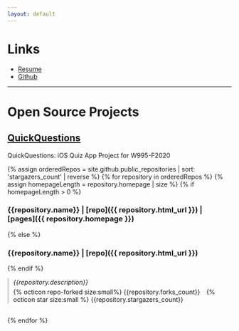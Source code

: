 ```yaml
---
layout: default
---
```

# Links
- [Resume](https://github.com/karimerobles/karimerobles.github.io/blob/main/Karime%20Robles%20Resume%208:20.pdf)
- [Github](https://github.com/karimerobles)

---

# Open Source Projects

## [QuickQuestions](https://github.com/karimerobles/quickquestions)
QuickQuestions: iOS Quiz App Project for W995-F2020



{% assign orderedRepos = site.github.public_repositories | sort: 'stargazers_count' | reverse %}
{% for repository in orderedRepos %}
{% assign homepageLength = repository.homepage | size %}
{% if homepageLength > 0 %}
### {{repository.name}} | [repo]({{ repository.html_url }}) | [pages]({{ repository.homepage }}) 
{% else %}
### {{repository.name}} | [repo]({{ repository.html_url }})
{% endif %}
<div style="border-left: 3px solid #CCC; padding-left: 10px; margin-bottom: 30px">
<i>{{repository.description}}</i>
<p style="margin-top: 5px"><span style="margin-right:10px">{% octicon repo-forked size:small%} {{repository.forks_count}}</span> {% octicon star size:small %} {{repository.stargazers_count}} </p>
</div>

{% endfor %}
